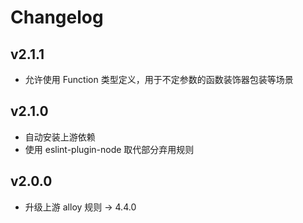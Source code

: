 # Changelog

## v2.1.1

* 允许使用 Function 类型定义，用于不定参数的函数装饰器包装等场景


## v2.1.0

* 自动安装上游依赖
* 使用 eslint-plugin-node 取代部分弃用规则


## v2.0.0

* 升级上游 alloy 规则 -> 4.4.0
